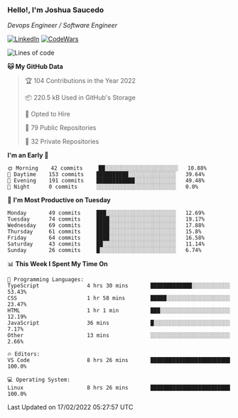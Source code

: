 ### Hello!, I'm Joshua Saucedo
*Devops Engineer / Software Engineer*  

[![LinkedIn](https://img.shields.io/badge/LinkedIn-0073b1?logo=linkedin&style=flat-square&logoColor=white)](https://www.linkedin.com/in/joshua-nathanael-saucedo-uriarte-bb0336169/)
[![CodeWars](https://www.codewars.com/users/joshuansu0897/badges/micro)](https://www.codewars.com/users/joshuansu0897)

<!--START_SECTION:waka-->
![Lines of code](https://img.shields.io/badge/From%20Hello%20World%20I%27ve%20Written-2%20Million%20lines%20of%20code-blue)

**🐱 My GitHub Data** 

> 🏆 104 Contributions in the Year 2022
 > 
> 📦 220.5 kB Used in GitHub's Storage 
 > 
> 💼 Opted to Hire
 > 
> 📜 79 Public Repositories 
 > 
> 🔑 32 Private Repositories  
 > 
**I'm an Early 🐤** 

```text
🌞 Morning    42 commits     ██░░░░░░░░░░░░░░░░░░░░░░░   10.88% 
🌆 Daytime    153 commits    ██████████░░░░░░░░░░░░░░░   39.64% 
🌃 Evening    191 commits    ████████████░░░░░░░░░░░░░   49.48% 
🌙 Night      0 commits      ░░░░░░░░░░░░░░░░░░░░░░░░░   0.0%

```
📅 **I'm Most Productive on Tuesday** 

```text
Monday       49 commits     ███░░░░░░░░░░░░░░░░░░░░░░   12.69% 
Tuesday      74 commits     ████░░░░░░░░░░░░░░░░░░░░░   19.17% 
Wednesday    69 commits     ████░░░░░░░░░░░░░░░░░░░░░   17.88% 
Thursday     61 commits     ████░░░░░░░░░░░░░░░░░░░░░   15.8% 
Friday       64 commits     ████░░░░░░░░░░░░░░░░░░░░░   16.58% 
Saturday     43 commits     ██░░░░░░░░░░░░░░░░░░░░░░░   11.14% 
Sunday       26 commits     █░░░░░░░░░░░░░░░░░░░░░░░░   6.74%

```


📊 **This Week I Spent My Time On** 

```text
💬 Programming Languages: 
TypeScript               4 hrs 30 mins       █████████████░░░░░░░░░░░░   53.43% 
CSS                      1 hr 58 mins        █████░░░░░░░░░░░░░░░░░░░░   23.47% 
HTML                     1 hr 1 min          ███░░░░░░░░░░░░░░░░░░░░░░   12.19% 
JavaScript               36 mins             █░░░░░░░░░░░░░░░░░░░░░░░░   7.17% 
Other                    13 mins             ░░░░░░░░░░░░░░░░░░░░░░░░░   2.66%

🔥 Editors: 
VS Code                  8 hrs 26 mins       █████████████████████████   100.0%

💻 Operating System: 
Linux                    8 hrs 26 mins       █████████████████████████   100.0%

```


 Last Updated on 17/02/2022 05:27:57 UTC
<!--END_SECTION:waka-->
